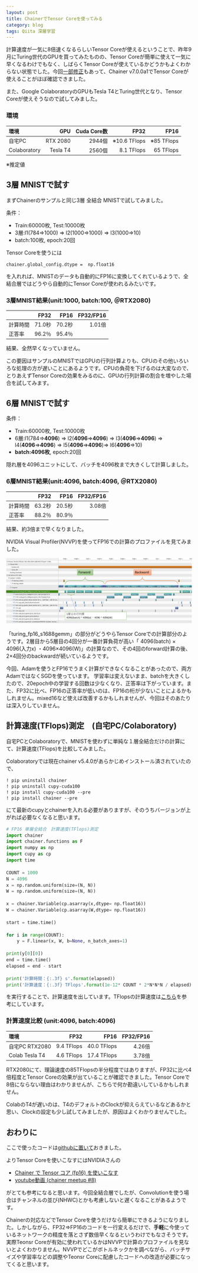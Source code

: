 ```yaml
---
layout: post
title: ChainerでTensor Coreを使ってみる
category: blog
tags: Qiita 深層学習
---
```


計算速度が一気に8倍速くなるらしいTensor Coreが使えるということで、昨年9月にTuring世代のGPUを買ってみたものの、Tensor Coreが簡単に使えて一気に早くなるわけでもなく、しばらくTensor Coreが使えているかどうかもよくわからない状態でした。今回[一部修正](https://github.com/cupy/cupy/pull/2168)もあって、Chainer v7.0.0a1でTensor Coreが使えることがほぼ確認できました。 

また、Google ColaboratoryのGPUもTesla T4とTuring世代となり、Tensor Coreが使えそうなので試してみました。


### 環境

| 環境         | GPU  | Cuda Core数| FP32 | FP16 |
|:------------|------:|--: | ---------: | -----: |
| 自宅PC       | RTX 2080 | 2944個 | ※10.6 TFlops | ※85 TFlops |
| Colaboratory | Tesla T4 | 2560個 | 8.1 TFlops  | 65 TFlops |

※推定値

## 3層 MNISTで試す

まずChainerのサンプルと同じ3層 全結合 MNISTで試してみました。

条件：

* Train:60000枚, Test:10000枚
* 3層:l1(784⇒1000) ⇒ l2(1000⇒1000) ⇒ l3(1000⇒10)
* batch:100枚, epoch:20回

Tensor Coreを使うには

```
chainer.global_config.dtype =  np.float16
```

を入れれば、MNISTのデータも自動的にFP16に変換してくれているようで、全結合層ではどうやら自動的にTensor Coreが使われるみたいです。



### 3層MNIST結果(unit:1000, batch:100, ＠RTX2080)

|　| FP32 | FP16 | FP32/FP16  |
| :----|-----: | ----: | ---------:  |
| 計算時間 | 71.0秒 | 70.2秒 | 1.01倍 |
| 正答率   | 96.2％ | 95.4％ |　|

結果、全然早くなっていません。

この要因はサンプルのMNISTではGPUの行列計算よりも、CPUのその他いろいろな処理の方が遅いことにあるようです。CPUの負荷を下げるのは大変なので、とりあえずTensor Coreの効果をみるのに、GPUの行列計算の割合を増やした場合を試してみます。

## 6層 MNISTで試す

条件：

* Train:60000枚, Test:10000枚
* 6層:l1(784⇒**4096**) ⇒ l2(**4096**⇒**4096**) ⇒ l3(**4096**⇒**4096**) ⇒ l4(**4096**⇒**4096**) ⇒ l5(**4096**⇒**4096**)⇒ l6(**4096**⇒10)
* **batch:4096枚**, epoch:20回

隠れ層を4096ユニットにして、バッチを4096枚まで大きくして計算しました。

### 6層MNIST結果(unit:4096, batch:4096, ＠RTX2080)

|　| FP32 | FP16 | FP32/FP16  |
| :----|-----: | ----: | ---------:  |
| 計算時間 | 63.2秒 | 20.5秒 | 3.08倍 |
| 正答率   | 88.2％ | 80.9％ |　|

結果、約3倍まで早くなりました。

NVIDIA Visual Profiler(NVVP)を使ってFP16での計算のプロファイルを見てみました。

![imgae](/images/20190521-fp16.png)

「turing_fp16_s1688gemm」の部分がどうやらTensor Coreでの計算部分のようです。2層目から5層目の4回分が一番計算負荷が高い「 4096(batch) × 4096(入力x) ・4096×4096(W)」の計算なので、その4回のforward計算の後、2×4回分のbackwardが続いているようです。

今回、Adamを使うとFP16でうまく計算ができなくなることがあったので、両方AdamではなくSGDを使っています。
学習率は変えないまま、batchを大きくしたので、20epoch中の学習する回数は少なくなり、正答率は下がっています。また、FP32に比べ、FP16の正答率が低いのは、FP16の桁が少ないことによるかもしれません。mixed16など使えば改善するかもしれませんが、今回はそのあたりは深入りしていません。



## 計算速度(TFlops)測定　(自宅PC/Colaboratory)

自宅PCとColaboratoryで、MNISTを使わずに単純な１層全結合だけの計算にて、計算速度(TFlops)を比較してみました。

Colaboratoryでは現在chainer v5.4.0があらかじめインストール済されていたので、

```
! pip uninstall chainer
! pip uninstall cupy-cuda100
! pip install cupy-cuda100 --pre
! pip install chainer --pre
```
にて最新のcupyとchainerを入れる必要がありますが、そのうちバージョンが上がれば必要なくなると思います。


```python
# FP16 単層全結合　計算速度(TFlops)測定
import chainer
import chainer.functions as F
import numpy as np
import cupy as cp
import time

COUNT = 1000
N = 4096   
x = np.random.uniform(size=(N, N))
W = np.random.uniform(size=(N, N))

x = chainer.Variable(cp.asarray(x,dtype= np.float16))
W = chainer.Variable(cp.asarray(W,dtype= np.float16))

start = time.time()

for i in range(COUNT):
    y = F.linear(x, W, b=None, n_batch_axes=1)  
    
print(y[0][0])
end = time.time()
elapsed = end - start

print('計算時間：{:.3f} s'.format(elapsed))
print('計算速度：{:.3f} TFlops'.format(1e-12* COUNT * 2*N*N*N / elapsed))
```

を実行することで、計算速度を出しています。TFlopsの計算速度は[こちら](https://colab.research.google.com/notebooks/tpu.ipynb)を参考にしています。



### 計算速度比較 (unit:4096, batch:4096)

| 環境| FP32 | FP16 | FP32/FP16  |
| :----|-----: | ----: | ---------:  |
| 自宅PC RTX2080 | 9.4 TFlops | 40.0 TFlops | 4.26倍 |
| Colab Tesla T4 | 4.6 TFlops | 17.4 TFlops | 3.78倍 |

RTX2080にて、理論速度の85TFlopsの半分程度ではありますが、FP32に比べ4倍程度とTensor Coreの効果が出ていることが確認できました。Tensor Coreで8倍にならない理由はわかりませんが、こちらで何か勘違いしているかもしれません。

ColabのT4が遅いのは、T4のデフォルトのClockが抑えらえているなどあるかと思い、Clockの設定も少し試してみましたが、原因はよくわかりませんでした。

## おわりに

ここで使ったコードは[githubに置いて](https://github.com/samacoba/Mytest/blob/master/No_05_mnist_tensor_core_fp16.ipynb)おきました。

よりTensor Coreを使いこなすにはNVIDIAさんの

* [Chainer で Tensor コア (fp16) を使いこなす](https://www.slideshare.net/NVIDIAJapan/chainer-tensor-fp16)
* [youtube動画 (chainer meetup #8)](https://youtu.be/Q-AXDTuVdk8?t=4348)

がとても参考になると思います。今回全結合層でしたが、Convolutionを使う場合はチャンネルの並び(NHWC)とかも考慮しないと遅くなることがあるようです。

Chainerの対応などでTensor Coreを使うだけなら簡単にできるようになりました。しかしながら、FP32⇒FP16のコードを一行変えるだけで、**手軽**に今使っているネットワークの精度を落とさず数倍早くなるというわけでもなさそうです。実際Teonsr Coreが有効に使われているかはNVVPで計算のプロファイルを見ないとよくわかりません。NVVPでどこがボトルネックかを調べながら、バッチサイズや学習率などの調整やTeonsr Coreに配慮したコードへの改造が必要になってくると思います。





